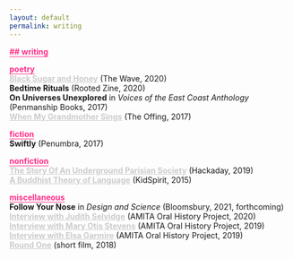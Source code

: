 ```yaml
---
layout: default
permalink: writing
---
```


<b class="t-hackcss-pop" style="color:#ff2e88;border-bottom:1px solid #ff2e88;">## writing</b>

<b class="t-hackcss-pop" style="color:#ff2e88;border-bottom:1px solid #ff2e88;">poetry</b><br/>
<a style="color:#cccccc;border-bottom:0px;" href="https://www.waveartsmagazine.com/quaranzine-blog/black-sugar-and-honey"><b>Black Sugar and Honey</b></a> (The Wave, 2020)<br/>
<b>Bedtime Rituals</b> (Rooted Zine, 2020)<br/>
<b>On Universes Unexplored</b> in <i>Voices of the East Coast Anthology</i> (Penmanship Books, 2017)<br/>
<a style="color:#cccccc;border-bottom:0px;" href="https://theoffingmag.com/poetry/when-my-grandmother-sings/"><b>When My Grandmother Sings</b></a> (The Offing, 2017)<br/>

<b class="t-hackcss-pop" style="color:#ff2e88;border-bottom:1px solid #ff2e88;">fiction</b><br/>
<b>Swiftly</b> (Penumbra, 2017)<br/>

<b class="t-hackcss-pop" style="color:#ff2e88;border-bottom:1px solid #ff2e88;">nonfiction</b><br/>
<a style="color:#cccccc;border-bottom:0px;" href="https://hackaday.com/2019/12/04/the-story-of-a-secret-underground-parisian-society/"><b>The Story Of An Underground Parisian Society</b></a> (Hackaday, 2019)<br/>
<a style="color:#cccccc;border-bottom:0px;" href="https://kidspiritonline.com/magazine/the-word/a-buddhist-theory-of-language/"><b>A Buddhist Theory of Language</b></a> (KidSpirit, 2015)<br/>

<b class="t-hackcss-pop" style="color:#ff2e88;border-bottom:1px solid #ff2e88;">miscellaneous</b><br/>
<b>Follow Your Nose</b> in <i>Design and Science</i> (Bloomsbury, 2021, forthcoming)<br/>
<a style="color:#cccccc;border-bottom:0px;" href="https://archivesspace.mit.edu/repositories/2/archival_objects/350605"><b>Interview with Judith Selvidge</b></a> (AMITA Oral History Project, 2020)<br/>
<a style="color:#cccccc;border-bottom:0px;" href="https://archivesspace.mit.edu/repositories/2/archival_objects/350607"><b>Interview with Mary Otis Stevens</b></a> (AMITA Oral History Project, 2019)<br/>
<a style="color:#cccccc;border-bottom:0px;" href="https://archivesspace.mit.edu/repositories/2/archival_objects/338935"><b>Interview with Elsa Garmire</b></a> (AMITA Oral History Project, 2019)<br/>
<a style="color:#cccccc;border-bottom:0px;" href="https://vimeo.com/298883743"><b>Round One</b></a> (short film, 2018)<br/>

